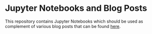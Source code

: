# Jupyter Notebooks and Blog Posts

This repository contains Jupyter Notebooks which should be used as complement of various blog posts that can be found [here](https://adrienvdb.com/blog).
